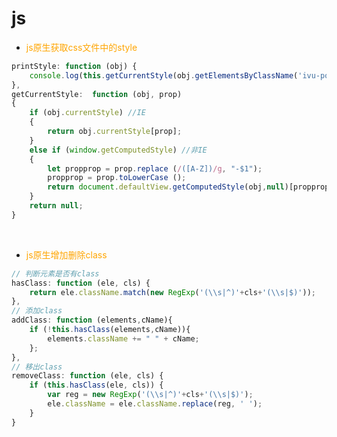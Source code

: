 # js

* <span style="color:orange">js原生获取css文件中的style</span>

```javascript
printStyle: function (obj) {
	console.log(this.getCurrentStyle(obj.getElementsByClassName('ivu-poptip-popper')[0], 'display'))
},
getCurrentStyle:  function (obj, prop)
{
	if (obj.currentStyle) //IE
	{
		return obj.currentStyle[prop];
	}
	else if (window.getComputedStyle) //非IE
	{
		let propprop = prop.replace (/([A-Z])/g, "-$1");
		propprop = prop.toLowerCase ();
		return document.defaultView.getComputedStyle(obj,null)[propprop];
	}
	return null;
}
```
</br>


* <span style="color:orange">js原生增加删除class</span>

```javascript
// 判断元素是否有class
hasClass: function (ele, cls) {
	return ele.className.match(new RegExp('(\\s|^)'+cls+'(\\s|$)'));
},
// 添加class
addClass: function (elements,cName){
	if (!this.hasClass(elements,cName)){
		elements.className += " " + cName;
	};
},
// 移出class
removeClass: function (ele, cls) {
	if (this.hasClass(ele, cls)) {
		var reg = new RegExp('(\\s|^)'+cls+'(\\s|$)');
		ele.className = ele.className.replace(reg, ' ');
	}
}
```